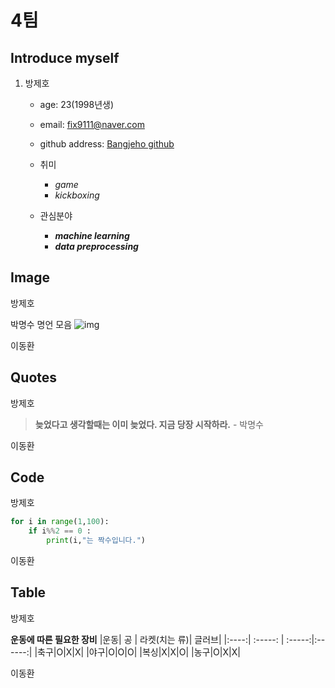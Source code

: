 # **4팀**   

## Introduce myself
1. 방제호
   - age: 23(1998년생)
   - email: fix9111@naver.com
   - github address: [Bangjeho github](https://www.github.com/Bangjeho "Bangjeho github address")
   - 취미
        - _game_
        - _kickboxing_

   - 관심분야
        - _**machine learning**_
        - _**data preprocessing**_

## Image
방제호

박명수 명언 모음
![img](https://i.redd.it/cgxzlnr68x841.jpg)

이동환

## Quotes
방제호

> **늦었다고 생각할때는 이미 늦었다. 지금 당장 시작하라.** - 박명수  

이동환


## Code
방제호

```python
for i in range(1,100):
	if i%%2 == 0 :
		print(i,"는 짝수입니다.")		
```  

이동환


## Table
방제호

**운동에 따른 필요한 장비**
|운동| 공 | 라켓(치는 류)| 글러브|
|:----:| :-----: | :-----:|:------:|
|축구|O|X|X|
|야구|O|O|O|
|복싱|X|X|O|
|농구|O|X|X|

이동환



